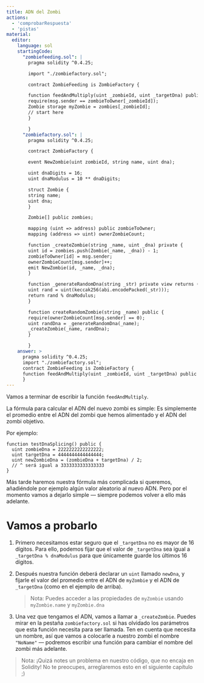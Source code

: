 ```yaml
---
title: ADN del Zombi
actions:
  - 'comprobarRespuesta'
  - 'pistas'
material:
  editor:
    language: sol
    startingCode:
      "zombiefeeding.sol": |
        pragma solidity ^0.4.25;

        import "./zombiefactory.sol";

        contract ZombieFeeding is ZombieFactory {

        function feedAndMultiply(uint _zombieId, uint _targetDna) public {
        require(msg.sender == zombieToOwner[_zombieId]);
        Zombie storage myZombie = zombies[_zombieId];
        // start here
        }

        }
      "zombiefactory.sol": |
        pragma solidity ^0.4.25;

        contract ZombieFactory {

        event NewZombie(uint zombieId, string name, uint dna);

        uint dnaDigits = 16;
        uint dnaModulus = 10 ** dnaDigits;

        struct Zombie {
        string name;
        uint dna;
        }

        Zombie[] public zombies;

        mapping (uint => address) public zombieToOwner;
        mapping (address => uint) ownerZombieCount;

        function _createZombie(string _name, uint _dna) private {
        uint id = zombies.push(Zombie(_name, _dna)) - 1;
        zombieToOwner[id] = msg.sender;
        ownerZombieCount[msg.sender]++;
        emit NewZombie(id, _name, _dna);
        }

        function _generateRandomDna(string _str) private view returns (uint) {
        uint rand = uint(keccak256(abi.encodePacked(_str)));
        return rand % dnaModulus;
        }

        function createRandomZombie(string _name) public {
        require(ownerZombieCount[msg.sender] == 0);
        uint randDna = _generateRandomDna(_name);
        _createZombie(_name, randDna);
        }

        }
    answer: >
      pragma solidity ^0.4.25;
      import "./zombiefactory.sol";
      contract ZombieFeeding is ZombieFactory {
      function feedAndMultiply(uint _zombieId, uint _targetDna) public { require(msg.sender == zombieToOwner[_zombieId]); Zombie storage myZombie = zombies[_zombieId]; _targetDna = _targetDna % dnaModulus; uint newDna = (myZombie.dna + _targetDna) / 2; _createZombie("NoName", newDna); }
      }
---
```

Vamos a terminar de escribir la función `feedAndMultiply`.

La fórmula para calcular el ADN del nuevo zombi es simple: Es simplemente el promedio entre el ADN del zombi que hemos alimentado y el ADN del zombi objetivo.

Por ejemplo:

    function testDnaSplicing() public {
      uint zombieDna = 2222222222222222;
      uint targetDna = 4444444444444444;
      uint newZombieDna = (zombieDna + targetDna) / 2;
      // ^ será igual a 3333333333333333
    }
    

Más tarde haremos nuestra fórmula más complicada si queremos, añadiéndole por ejemplo algún valor aleatorio al nuevo ADN. Pero por el momento vamos a dejarlo simple — siempre podemos volver a ello más adelante.

# Vamos a probarlo

1. Primero necesitamos estar seguro que el `_targetDna` no es mayor de 16 dígitos. Para ello, podemos fijar que el valor de `_targetDna` sea igual a `_targetDna % dnaModulus` para que únicamente guarde los últimos 16 dígitos.

2. Después nuestra función deberá declarar un `uint` llamado `newDna`, y fijarle el valor del promedio entre el ADN de `myZombie` y el ADN de `_targetDna` (como en el ejemplo de arriba).
    
    > Nota: Puedes acceder a las propiedades de `myZombie` usando `myZombie.name` y `myZombie.dna`

3. Una vez que tengamos el ADN, vamos a llamar a `_createZombie`. Puedes mirar en la pestaña `zombiefactory.sol` si has olvidado los parámetros que esta función necesita para ser llamada. Ten en cuenta que necesita un nombre, así que vamos a colocarle a nuestro zombi el nombre `"NoName"` — podremos escribir una función para cambiar el nombre del zombi más adelante.

> Nota: ¡Quizá notes un problema en nuestro código, que no encaja en Solidity! No te preocupes, arreglaremos esto en el siguiente capítulo ;)